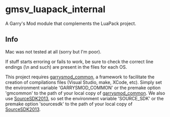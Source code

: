# gmsv_luapack_internal

A Garry's Mod module that complements the LuaPack project.

## Info

Mac was not tested at all (sorry but I'm poor).

If stuff starts erroring or fails to work, be sure to check the correct line endings (\n and such) are present in the files for each OS.

This project requires [garrysmod_common][1], a framework to facilitate the creation of compilations files (Visual Studio, make, XCode, etc). Simply set the environment variable 'GARRYSMOD_COMMON' or the premake option 'gmcommon' to the path of your local copy of [garrysmod_common][1]. We also use [SourceSDK2013][2], so set the environment variable 'SOURCE_SDK' or the premake option 'sourcesdk' to the path of your local copy of [SourceSDK2013][2].


  [1]: https://bitbucket.org/danielga/garrysmod_common
  [2]: https://github.com/ValveSoftware/source-sdk-2013
